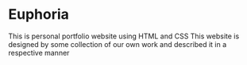 # Euphoria
This is personal portfolio website using HTML and CSS
This website is designed by
some collection of our 
own work and described it 
in a respective manner
